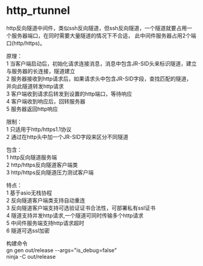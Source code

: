# http_rtunnel
http反向隧道中间件，类似ssh反向隧道，但ssh反向隧道，一个隧道就要占用一个服务器端口，在同时需要大量隧道的情况下不合适，
此中间件服务器占用2个端口(http/https)。

原理：  
1 当客户端启动后，初始化请求连接消息，消息中包含JR-SID头来标识隧道，建立与服务器的长连接，隧道建立  
2 服务器接收到http请求后，如果请求头中包含JR-SID字段，查找匹配的隧道，并向此隧道转发http请求  
3 客户端收到请求后转发到设置的http端口，等待响应  
4 客户端收到响应后，回转服务器  
5 服务器返回http响应  
  
限制：  
1 只适用于http/https1.1协议  
2 通过在http头中加一个JR-SID字段来区分不同隧道  
  
包含：  
1 http反向隧道服务端  
2 http/https反向隧道客户端类  
3 http/https反向隧道压力测试客户端  
  
特点：  
1 基于asio无栈协程  
2 反向隧道客户端类支持自动重连  
3 反向隧道客户端支持可选验证证书合法性，可部署私有ssl证书  
4 隧道支持并发http请求,一个隧道可同时传输多个http请求  
5 中间件服务端支持http请求超时  
6 隧道可选ssl加密  

构建命令  
gn gen out/release --args="is_debug=false"  
ninja -C out/release  
